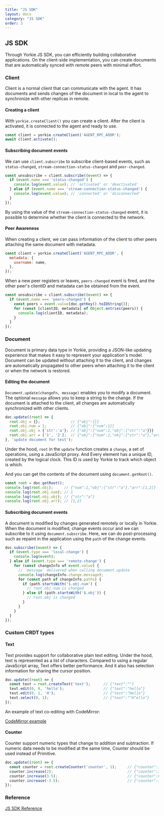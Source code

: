 ```yaml
---
title: "JS SDK"
layout: docs
category: "JS SDK"
order: 3
---
```


## JS SDK

Through Yorkie JS SDK, you can efficiently building collaborative applications. On the client-side implementation, you can create documents that are automatically synced with remote peers with minimal effort.

### Client

Client is a normal client that can communicate with the agent. It has documents and sends changes of the document in local to the agent to synchronize with other replicas in remote.

#### Creating a client

With `yorkie.createClient()` you can create a client. After the client is activated, it is connected to the agent and ready to use.

```javascript
const client = yorkie.createClient('AGENT_RPC_ADDR');
await client.activate();
```

#### Subscribing document events

We can use `client.subscribe` to subscribe client-based events, such as `status-changed`, `stream-connection-status-changed` and `peer-changed`. 

```javascript
const unsubscribe = client.subscribe((event) => {
  if (event.name === 'status-changed') {
    console.log(event.value); // 'activated' or 'deactivated'
  } else if (event.name === 'stream-connection-status-changed') {
    console.log(event.value); // 'connected' or 'disconnected'
  }
});
```

By using the value of the `stream-connection-status-changed` event, it is possible to determine whether the client is connected to the network.

#### Peer Awareness

When creating a client, we can pass information of the client to other peers attaching the same document with metadata.

```javascript
const client = yorkie.createClient('AGENT_RPC_ADDR', {
  metadata: {
    username: name,
  },
});
```

When a new peer registers or leaves, `peers-changed` event is fired, and the other peer's clientID and metadata can be obtained from the event.

```javascript
const unsubscribe = client.subscribe((event) => {
  if (event.name === 'peers-changed') {
    const peers = event.value[doc.getKey().toIDString()];
    for (const [clientID, metadata] of Object.entries(peers)) {
      console.log(clientID, metadata);
    }
  }
});
```

### Document

Document is primary data type in Yorkie, providing a JSON-like updating experience that makes it easy to represent your application's model. Document can be updated without attaching it to the client, and changes are automatically propagated to other peers when attaching it to the client or when the network is restored.

#### Editing the document

`Document.update(changeFn, message)` enables you to modify a document. The optional `message` allows you to keep a string to the change. If the document is attached to the client, all changes are automatically synchronized with other clients.

```javascript
doc.update((root) => {
  root.obj = {};              // {"obj":{}}
  root.obj.num = 1;           // {"obj":{"num":1}}
  root.obj.obj = {'str':'a'}; // {"obj":{"num":1,"obj":{"str":"a"}}}
  root.obj.arr = ['1', '2'];  // {"obj":{"num":1,"obj":{"str":"a"},"arr":[1,2]}}
}, 'update document for test');
```

Under the hood, `root` in the `update` function creates a `change`, a set of operations, using a JavaScript proxy. And Every element has a unique ID, created by the logical clock. This ID is used by Yorkie to track which object is which.

And you can get the contents of the document using `document.getRoot()`.

```javascript
const root = doc.getRoot();
console.log(root.obj);     // {"num":1,"obj":{"str":"a"},"arr":[1,2]}
console.log(root.obj.num); // 1
console.log(root.obj.obj); // {"str":"a"}
console.log(root.obj.arr); // [1,2]
```

#### Subscribing document events

A document is modified by changes generated remotely or locally in Yorkie. When the document is modified, change events occur and we can subscribe to it using `document.subscribe`. Here, we can do post-processing such as repaint in the application using the `path` of the change events.

```javascript
doc.subscribe((event) => {
  if (event.type === 'local-change') {
    console.log(event);
  } else if (event.type === 'remote-change') {
    for (const changeInfo of event.value) {
      // `message` delivered when calling document.update
      console.log(changeInfo.change.message);
      for (const path of changeInfo.paths) {
        if (path.startsWith('$.obj.num') {
          // root.obj.num is changed
        } else if (path.startsWith('$.obj')) {
          // root.obj is changed
        }
      }
    }
  }
});
```

### Custom CRDT types

#### Text

Text provides support for collaborative plain text editing. Under the hood, text is represented as a list of characters. Compared to using a regular JavaScript array, Text offers better performance. And it also has selection information for sharing the cursor position.

```javascript
doc.update((root) => {
  const text = root.createText('text');      // {"text":""}
  text.edit(0, 0, 'hello');                  // {"text":"hello"}
  text.edit(0, 1, 'H');                      // {"text":"Hello"}
  text.select(0, 1);                         // {"text":"^H^ello"}
});
```

An example of text co-editing with CodeMirror:

[CodeMirror example](https://github.com/yorkie-team/yorkie-js-sdk/blob/main/examples/index.html)

#### Counter
Counter support numeric types that change to addition and subtraction. If numeric data needs to be modified at the same time, Counter should be used instead of Primitive.

```javascript
doc.update((root) => {
  const counter = root.createCounter('counter', 1);     // {"counter":1}
  counter.increase(2);                                  // {"counter":3}
  counter.increase(3.5);                                // {"counter":6.5}
  counter.increase(-3.5);                               // {"counter":3}
});
```

### Reference

[JS SDK Reference](https://yorkie.dev/yorkie-js-sdk)
